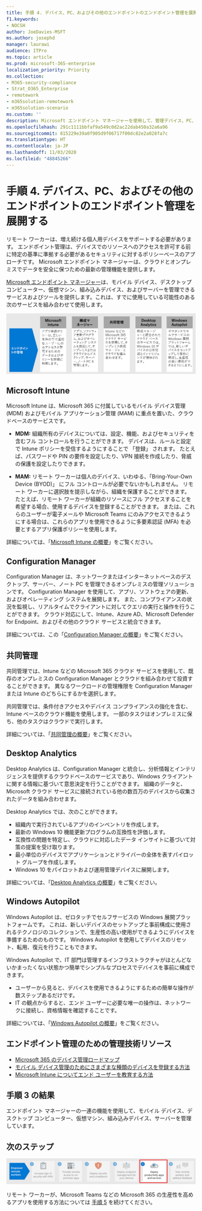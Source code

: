 ```yaml
---
title: 手順 4. デバイス、PC、およびその他のエンドポイントのエンドポイント管理を展開する
f1.keywords:
- NOCSH
author: JoeDavies-MSFT
ms.author: josephd
manager: laurawi
audience: ITPro
ms.topic: article
ms.prod: microsoft-365-enterprise
localization_priority: Priority
ms.collection:
- M365-security-compliance
- Strat_O365_Enterprise
- remotework
- m365solution-remotework
- m365solution-scenario
ms.custom: ''
description: Microsoft エンドポイント マネージャーを使用して、管理デバイス、PC、その他のエンドポイントを管理します。
ms.openlocfilehash: 291c1111bbfaf9a549c0d2ac22dab450a32a6a96
ms.sourcegitcommit: 815229e39a0f905d9f06717f00dc82e2a028fa7c
ms.translationtype: HT
ms.contentlocale: ja-JP
ms.lasthandoff: 11/03/2020
ms.locfileid: "48845266"
---
```

# <a name="step-4-deploy-endpoint-management-for-your-devices-pcs-and-other-endpoints"></a>手順 4. デバイス、PC、およびその他のエンドポイントのエンドポイント管理を展開する

リモート ワーカーは、増え続ける個人用デバイスをサポートする必要があります。 エンドポイント管理は、デバイスでのリソースへのアクセスを許可する前に特定の基準に準拠する必要があるセキュリティに対するポリシーベースのアプローチです。 Microsoft エンドポイント マネージャーは、クラウドとオンプレミスでデータを安全に保つための最新の管理機能を提供します。 

[Microsoft エンドポイント マネージャー](https://docs.microsoft.com/mem/endpoint-manager-overview)は、モバイル デバイス、デスクトップ コンピューター、仮想マシン、組み込みデバイス、およびサーバーを管理できるサービスおよびツールを提供します。これは、すでに使用している可能性のある次のサービスを組み合わせて使用します。

![Microsoft 365 のエンドポイント管理のコンポーネント](../media/empower-people-to-work-remotely/endpoint-managment-step-grid.png)

## <a name="microsoft-intune"></a>Microsoft Intune

Microsoft Intune は、Microsoft 365 に付属しているモバイル デバイス管理 (MDM) およびモバイル アプリケーション管理 (MAM) に重点を置いた、クラウドベースのサービスです。 

- **MDM:** 組織所有のデバイスについては、設定、機能、およびセキュリティを含むフル コントロールを行うことができます。 デバイスは、ルールと設定で Intune ポリシーを受信するようにすることで 「登録」 されます。 たとえば、パスワードや PIN の要件を設定したり、VPN 接続を作成したり、脅威の保護を設定したりできます。

- **MAM:** リモート ワーカーは個人のデバイス、いわゆる、「Bring-Your-Own Device (BYOD)」 にフル コントロールが必要でないかもしれません。 リモート ワーカーに選択肢を提示しながら、組織を保護することができます。 たとえば、リモート ワーカーが組織のリソースにフル アクセスすることを希望する場合、使用するデバイスを登録することができます。 または、これらのユーザーが電子メールや Microsoft Teams にのみアクセスできるようにする場合は、これらのアプリを使用できるように多要素認証 (MFA) を必要とするアプリ保護ポリシーを使用します。

詳細については、「[Microsoft Intune の概要](https://docs.microsoft.com/intune/fundamentals/what-is-intune)」をご覧ください。

## <a name="configuration-manager"></a>Configuration Manager

Configuration Manager は、ネットワークまたはインターネットベースのデスクトップ、サーバー、ノート PC を管理できるオンプレミスの管理ソリューションです。 Configuration Manager を使用して、アプリ、ソフトウェアの更新、およびオペレーティング システムを展開します。 また、コンプライアンスの状況を監視し、リアルタイムでクライアントに対してクエリの実行と操作を行うことができます。 クラウド対応にして、Intune、Azure AD、Microsoft Defender for Endpoint、およびその他のクラウド サービスと統合できます。 

詳細については、この「[Configuration Manager の概要](https://docs.microsoft.com/mem/configmgr/core/understand/introduction)」をご覧ください。

## <a name="co-management"></a>共同管理

共同管理では、Intune などの Microsoft 365 クラウド サービスを使用して、既存のオンプレミスの Configuration Manager とクラウドを組み合わせて投資することができます。 異なるワークロードの管理権限を Configuration Manager または Intune のどちらにするかを選択します。 

共同管理では、条件付きアクセスやデバイス コンプライアンスの強化を含む、Intune ベースのクラウド機能を使用します。 一部のタスクはオンプレミスに保ち、他のタスクはクラウドで実行します。

詳細については、「[共同管理の概要](https://docs.microsoft.com/mem/configmgr/comanage/overview)」をご覧ください。

## <a name="desktop-analytics"></a>Desktop Analytics

Desktop Analytics は、Configuration Manager と統合し、分析情報とインテリジェンスを提供するクラウドベースのサービスであり、Windows クライアントに関する情報に基づいて意思決定を行うことができます。 組織のデータと、Microsoft クラウド サービスに接続されている他の数百万のデバイスから収集されたデータを組み合わせます。 

Desktop Analytics では、次のことができます。

- 組織内で実行されているアプリのインベントリを作成します。
- 最新の Windows 10 機能更新プログラムの互換性を評価します。
- 互換性の問題を特定し、クラウドに対応したデータ インサイトに基づいて対策の提案を受け取ります。
- 最小単位のデバイスでアプリケーションとドライバーの全体を表すパイロット グループを作成します。
- Windows 10 をパイロットおよび運用管理デバイスに展開します。

詳細については、「[Desktop Analytics の概要](https://docs.microsoft.com/mem/configmgr/desktop-analytics/overview)」をご覧ください。

## <a name="windows-autopilot"></a>Windows Autopilot

Windows Autopilot は、ゼロタッチでセルフサービスの Windows 展開プラットフォームです。 これは、新しいデバイスのセットアップと事前構成に使用されるテクノロジのコレクションで、生産性の高い使用ができるようにデバイスを準備するためのものです。 Windows Autopilot を使用してデバイスのリセット、転用、復元を行うこともできます。 

Windows Autopilot で、IT 部門は管理するインフラストラクチャがほとんどないかまったくない状態かつ簡単でシンプルなプロセスでデバイスを事前に構成できます。 

- ユーザーから見ると、デバイスを使用できるようにするための簡単な操作が数ステップあるだけです。 
- IT の観点からすると、エンド ユーザーに必要な唯一の操作は、ネットワークに接続し、資格情報を確認することです。

詳細については、「[Windows Autopilot の概要](https://docs.microsoft.com/windows/deployment/windows-autopilot/windows-autopilot)」をご覧ください。

## <a name="admin-technical-resources-for-endpoint-management"></a>エンドポイント管理のための管理技術リソース

- [Microsoft 365 のデバイス管理ロードマップ](../enterprise/device-management-roadmap-microsoft-365.md)
- [モバイル デバイス管理のためにさまざまな種類のデバイスを登録する方法](https://docs.microsoft.com/mem/intune/enrollment/device-enrollment)
- [Microsoft Intune についてエンド ユーザーを教育する方法](https://docs.microsoft.com/mem/intune/fundamentals/end-user-educate)
 
## <a name="results-of-step-3"></a>手順 3 の結果

エンドポイント マネージャーの一連の機能を使用して、モバイル デバイス、デスクトップ コンピューター、仮想マシン、組み込みデバイス、サーバーを管理しています。

## <a name="next-step"></a>次のステップ

[![手順 5: リモート ワーカー向けの生産性向上アプリとサービスを展開する](../media/empower-people-to-work-remotely/remote-workers-step-grid-5.png)](empower-people-to-work-remotely-teams-productivity-apps.md)

リモート ワーカーが、Microsoft Teams などの Microsoft 365 の生産性を高めるアプリを使用する方法については [手順 5](empower-people-to-work-remotely-teams-productivity-apps.md) を続けてください。
